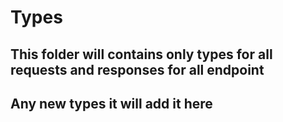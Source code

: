 # Types

## This folder will contains only types for all requests and responses for all endpoint

## Any new types it will add it here
